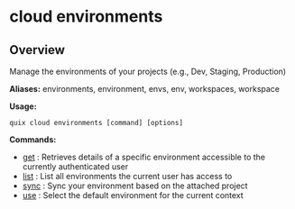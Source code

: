 # cloud environments

## Overview

Manage the environments of your projects (e.g., Dev, Staging, Production)

**Aliases:** environments, environment, envs, env, workspaces, workspace

**Usage:**

```
quix cloud environments [command] [options]
```

**Commands:**

- [get](get.md) : Retrieves details of a specific environment accessible to the currently authenticated user
- [list](list.md) : List all environments the current user has access to
- [sync](sync.md) : Sync your environment based on the attached project
- [use](use.md) : Select the default environment for the current context

